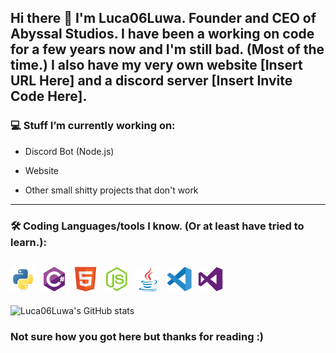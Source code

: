 Hi there 👋 I'm Luca06Luwa. Founder and CEO of Abyssal Studios. I have been a working on code for a few years now and I'm still bad. (Most of the time.) I also have my very own website [Insert URL Here] and a discord server [Insert Invite Code Here].
---
### :computer: Stuff I’m currently working on:

- Discord Bot (Node.js)

- Website

- Other small shitty projects that don't work

---
### :hammer_and_wrench: Coding Languages/tools I know. (Or at least have tried to learn.):

<img src="https://github.com/devicons/devicon/blob/master/icons/python/python-original.svg" title="PYTHON" alt="PYTHON" width="40" height="40"/>&nbsp;
 <img src="https://github.com/devicons/devicon/blob/master/icons/csharp/csharp-original.svg"  title="CSHARP" alt="CSHARP" width="40" height="40"/>&nbsp;
 <img src="https://github.com/devicons/devicon/blob/master/icons/html5/html5-original.svg" title="HTML5" alt="HTML" width="40" height="40"/>&nbsp;
 <img src="https://github.com/devicons/devicon/blob/master/icons/nodejs/nodejs-original.svg" title="JavaScript" alt="JavaScript" width="40" height="40"/>&nbsp;
 <img src="https://github.com/devicons/devicon/blob/master/icons/java/java-original.svg" title="NodeJS" alt="NodeJS" width="40" height="40"/>&nbsp;
 <img src="https://github.com/devicons/devicon/blob/master/icons/vscode/vscode-original.svg" title="VSCODE" alt="VSCODE" width="40" height="40"/>&nbsp;
 <img src="https://github.com/devicons/devicon/blob/master/icons/visualstudio/visualstudio-plain.svg" title="VS" alt="VS" width="40" height="40"/>&nbsp;
---
![Luca06Luwa's GitHub stats](https://github-readme-stats.vercel.app/api?username=luca06luwa&show_icons=true&theme=gotham)

<h3> Not sure how you got here but thanks for reading :) </h3>



